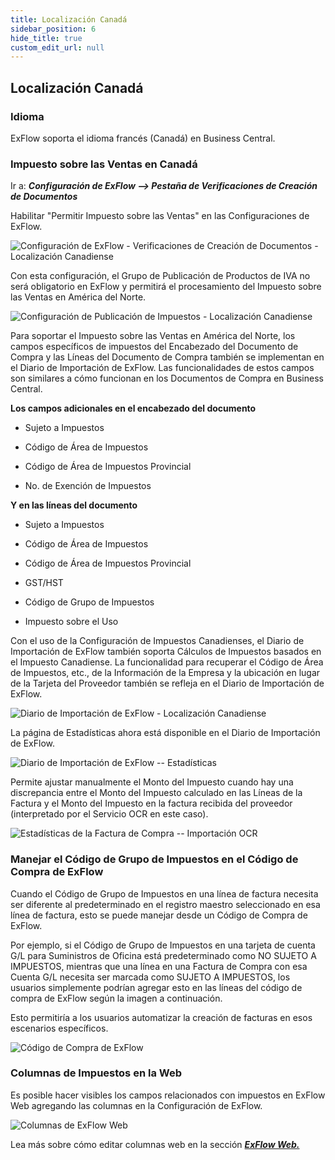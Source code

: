 ```yaml
---
title: Localización Canadá
sidebar_position: 6
hide_title: true
custom_edit_url: null
---
```

## Localización Canadá

### Idioma

ExFlow soporta el idioma francés (Canadá) en Business Central.

### Impuesto sobre las Ventas en Canadá

Ir a: ***Configuración de ExFlow \--\> Pestaña de Verificaciones de Creación de Documentos***

Habilitar "Permitir Impuesto sobre las Ventas" en las Configuraciones de ExFlow.

![Configuración de ExFlow - Verificaciones de Creación de Documentos - Localización Canadiense](@site/static/img/media/exflow-setup-doc-posting-checks-002-ca-us.png)

Con esta configuración, el Grupo de Publicación de Productos de IVA no será obligatorio en ExFlow y permitirá el procesamiento del Impuesto sobre las Ventas en América del Norte.

![Configuración de Publicación de Impuestos - Localización Canadiense](@site/static/img/media/image357.png)

Para soportar el Impuesto sobre las Ventas en América del Norte, los campos específicos de impuestos del Encabezado del Documento de Compra y las Líneas del Documento de Compra también se implementan en el Diario de Importación de ExFlow. Las funcionalidades de estos campos son similares a cómo funcionan en los Documentos de Compra en Business Central.

**Los campos adicionales en el encabezado del documento**

- Sujeto a Impuestos

- Código de Área de Impuestos

- Código de Área de Impuestos Provincial

- No. de Exención de Impuestos

**Y en las líneas del documento**

- Sujeto a Impuestos

- Código de Área de Impuestos

- Código de Área de Impuestos Provincial

- GST/HST

- Código de Grupo de Impuestos

- Impuesto sobre el Uso

Con el uso de la Configuración de Impuestos Canadienses, el Diario de Importación de ExFlow también soporta Cálculos de Impuestos basados en el Impuesto Canadiense. La funcionalidad para recuperar el Código de Área de Impuestos, etc., de la Información de la Empresa y la ubicación en lugar de la Tarjeta del Proveedor también se refleja en el Diario de Importación de ExFlow.

![Diario de Importación de ExFlow - Localización Canadiense](@site/static/img/media/image358.png)

La página de Estadísticas ahora está disponible en el Diario de Importación de ExFlow.

![Diario de Importación de ExFlow -- Estadísticas](@site/static/img/media/image359.png)

Permite ajustar manualmente el Monto del Impuesto cuando hay una discrepancia entre el Monto del Impuesto calculado en las Líneas de la Factura y el Monto del Impuesto en la factura recibida del proveedor (interpretado por el Servicio OCR en este caso).

![Estadísticas de la Factura de Compra -- Importación OCR](@site/static/img/media/image360.png)


### Manejar el Código de Grupo de Impuestos en el Código de Compra de ExFlow

Cuando el Código de Grupo de Impuestos en una línea de factura necesita ser diferente al predeterminado en el registro maestro seleccionado en esa línea de factura, esto se puede manejar desde un Código de Compra de ExFlow.

Por ejemplo, si el Código de Grupo de Impuestos en una tarjeta de cuenta G/L para Suministros de Oficina está predeterminado como NO SUJETO A IMPUESTOS, mientras que una línea en una Factura de Compra con esa Cuenta G/L necesita ser marcada como SUJETO A IMPUESTOS, los usuarios simplemente podrían agregar esto en las líneas del código de compra de ExFlow según la imagen a continuación.

Esto permitiría a los usuarios automatizar la creación de facturas en esos escenarios específicos.

![Código de Compra de ExFlow](@site/static/img/media/NA-exflow-purchase-code-card-tax-group-001.png)


### Columnas de Impuestos en la Web

Es posible hacer visibles los campos relacionados con impuestos en ExFlow Web agregando las columnas en la Configuración de ExFlow.

![Columnas de ExFlow Web](@site/static/img/media/tax-web-columns-001.png)

Lea más sobre cómo editar columnas web en la sección [***ExFlow Web.***](https://docs.signupsoftware.com/business-central/docs/user-manual/technical/exflow-web#exflow-web)